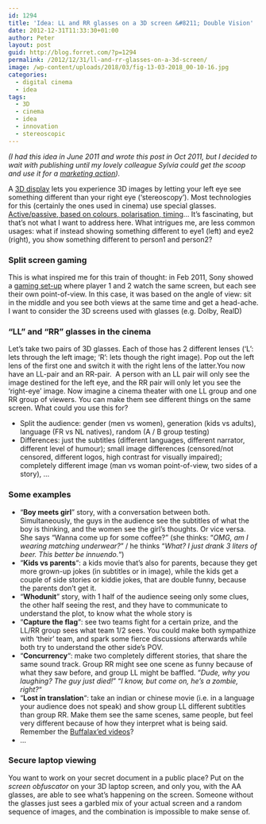 ```yaml
---
id: 1294
title: 'Idea: LL and RR glasses on a 3D screen &#8211; Double Vision'
date: 2012-12-31T11:33:30+01:00
author: Peter
layout: post
guid: http://blog.forret.com/?p=1294
permalink: /2012/12/31/ll-and-rr-glasses-on-a-3d-screen/
image: /wp-content/uploads/2018/03/fig-13-03-2018_00-10-16.jpg
categories:
  - digital cinema
  - idea
tags:
  - 3D
  - cinema
  - idea
  - innovation
  - stereoscopic
---
```

_(I had this idea in June 2011 and wrote this post in Oct 2011, but I decided to wait with publishing until my lovely colleague Sylvia could get the scoop and use it for a [marketing action](http://www.brightfish.be/nl/bright-ideas/vind-inspiratie/double-vision-verdubbelt-de-creatieve-mogelijkheden-van-3d/))._

A [3D display](http://en.wikipedia.org/wiki/3D_display) lets you experience 3D images by letting your left eye see something different than your right eye (&#8216;stereoscopy&#8217;). Most technologies for this (certainly the ones used in cinema) use special glasses. [Active/passive, based on colours, polarisation, timing](http://en.wikipedia.org/wiki/Stereoscopy)&#8230; It&#8217;s fascinating, but that&#8217;s not what I want to address here. What intrigues me, are less common usages: what if instead showing something different to eye1 (left) and eye2 (right), you show something different to person1 and person2?<!--more-->

### Split screen gaming

This is what inspired me for this train of thought: in Feb 2011, Sony showed a [gaming set-up](http://www.pocket-lint.com/news/38703/sony-killzone-3d-spilt-screen-dual-view) where player 1 and 2 watch the same screen, but each see their own point-of-view. In this case, it was based on the angle of view: sit in the middle and you see both views at the same time and get a head-ache. I want to consider the 3D screens used with glasses (e.g. Dolby, RealD)

### &#8220;LL&#8221; and &#8220;RR&#8221; glasses in the cinema

Let&#8217;s take two pairs of 3D glasses. Each of those has 2 different lenses (&#8216;L&#8217;: lets through the left image; &#8216;R&#8217;: lets though the right image). Pop out the left lens of the first one and switch it with the right lens of the latter.You now have an LL-pair and an RR-pair.  A person with an LL pair will only see the image destined for the left eye, and the RR pair will only let you see the &#8216;right-eye&#8217; image. Now imagine a cinema theater with one LL group and one RR group of viewers. You can make them see different things on the same screen. What could you use this for?

  * Split the audience: gender (men vs women), generation (kids vs adults), language (FR vs NL natives), random (A / B group testing)
  * Differences: just the subtitles (different languages, different narrator, different level of humour); small image differences (censored/not censored, different logos, high contrast for visually impaired); completely different image (man vs woman point-of-view, two sides of a story), &#8230;

### Some examples

  * &#8220;**Boy meets girl**&#8221; story, with a conversation between both. Simultaneously, the guys in the audience see the subtitles of what the boy is thinking, and the women see the girl&#8217;s thoughts. Or vice versa. She says &#8220;Wanna come up for some coffee?&#8221; (she thinks: &#8220;_OMG, am I wearing matching underwear?_&#8221; / he thinks &#8220;_What? I just drank 3 liters of beer. This better be innuendo._&#8220;)
  * &#8220;**Kids vs parents**&#8220;: a kids movie that&#8217;s also for parents, because they get more grown-up jokes (in subtitles or in image), while the kids get a couple of side stories or kiddie jokes, that are double funny, because the parents don&#8217;t get it.
  * &#8220;**Whodunit**&#8221; story, with 1 half of the audience seeing only some clues, the other half seeing the rest, and they have to communicate to understand the plot, to know what the whole story is
  * &#8220;**Capture the flag**&#8220;: see two teams fight for a certain prize, and the LL/RR group sees what team 1/2 sees. You could make both sympathize with &#8216;their&#8217; team, and spark some fierce discussions afterwards while both try to understand the other side&#8217;s POV.
  * &#8220;**Concurrency**&#8220;: make two completely different stories, that share the same sound track. Group RR might see one scene as funny because of what they saw before, and group LL might be baffled. &#8220;_Dude, why you laughing? The guy just died!_&#8221; &#8220;_I know, but come on, he&#8217;s a zombie, right?_&#8220;
  * &#8220;**Lost in translation**&#8220;: take an indian or chinese movie (i.e. in a language your audience does not speak) and show group LL different subtitles than group RR. Make them see the same scenes, same people, but feel very different because of how they interpret what is being said. Remember the [Buffalax&#8217;ed videos](http://www.youtube.com/watch?v=6AHq78O7BX0)?
  * &#8230;

### Secure laptop viewing

You want to work on your secret document in a public place? Put on the _screen obfuscator_ on your 3D laptop screen, and only you, with the AA glasses, are able to see what&#8217;s happening on the screen. Someone without the glasses just sees a garbled mix of your actual screen and a random sequence of images, and the combination is impossible to make sense of.

&nbsp;
